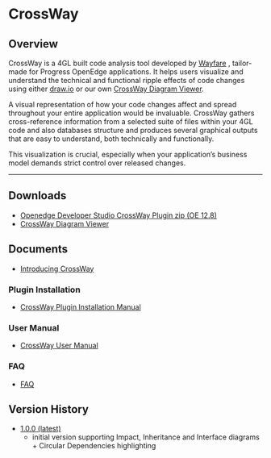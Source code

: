 # CrossWay

## Overview
CrossWay is a 4GL built code analysis tool developed by [Wayfare](https://wayfare.ro/) , tailor-made for Progress OpenEdge applications. It helps users visualize and understand the technical and functional ripple effects of code changes using either [draw.io](https://www.drawio.com/) or our own [CrossWay Diagram Viewer](https://wayfare.ro/tools/crossway/Crossway-Diagram-Viewer-Setup-v1.0.zip).

A visual representation of how your code changes affect and spread throughout your entire application would be invaluable. CrossWay gathers cross-reference information from a selected suite of files within your 4GL code and also databases structure and produces several graphical outputs that are easy to understand, both technically and functionally.

This visualization is crucial, especially when your application’s business model demands strict control over released changes.


---

## Downloads
  - [Openedge Developer Studio CrossWay Plugin zip (OE 12.8)](https://github.com/wayfarero/CrossWay/blob/main/plugin/CrosswayPlugin-1.0.0.zip)
  - [CrossWay Diagram Viewer](https://wayfare.ro/tools/crossway/Crossway-Diagram-Viewer-Setup-v1.0.zip)

## Documents
  - [Introducing CrossWay](https://github.com/wayfarero/CrossWay/blob/main/doc/Introducing%20Crossway%20See%20Your%204GL%20Code%20Like%20Never%20Before.pdf)

### Plugin Installation
  - [CrossWay Plugin Installation Manual](https://github.com/wayfarero/CrossWay/blob/main/doc/CROSSWAY%20PLUGIN%20INSTALLATION.pdf)
### User Manual
  - [CrossWay User Manual](https://github.com/wayfarero/CrossWay/blob/main/doc/CROSSWAY%20USER%20MANUAL.pdf)
### FAQ
  - [FAQ](https://github.com/wayfarero/CrossWay/blob/main/doc/FAQ.pdf)

## Version History
  - [1.0.0 (latest)](https://github.com/wayfarero/CrossWay/blob/main/plugin/CrosswayPlugin-1.0.0.zip)
    - initial version supporting Impact, Inheritance and Interface diagrams + Circular Dependencies highlighting  





